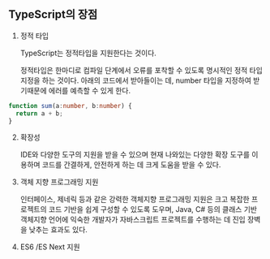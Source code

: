 ## TypeScript의 장점

1. 정적 타입 

   TypeScript는 정적타입을 지원한다는 것이다.

   정적타입은 한마디로 컴파일 단계에서 오류를 포착할 수 있도록 명시적인 정적 타입 지정을 하는 것이다. 아래의 코드에서 받아들이는 데, number 타입을 지정하여 받기때문에 에러를 예측할 수 있게 한다.

```typescript
function sum(a:number, b:number) {
  return a + b;
}
```

2. 확장성

   IDE와 다양한 도구의 지원을 받을 수 있으며 현재 나와있는 다양한 확장 도구를 이용하며 코드를 간결하게, 안전하게 하는 데 크게 도움을 받을 수 있다.

3. 객체 지향 프로그래밍 지원

   인터페이스, 제네릭 등과 같은 강력한 객체지향 프로그래밍 지원은 크고 복잡한 프로젝트의 코드 기반을 쉽게 구성할 수 있도록 도우며, Java, C# 등의 클래스 기반 객체지향 언어에 익숙한 개발자가 자바스크립트 프로젝트를 수행하는 데 진입 장벽을 낮추는 효과도 있다.

4. ES6 /ES Next 지원

   

